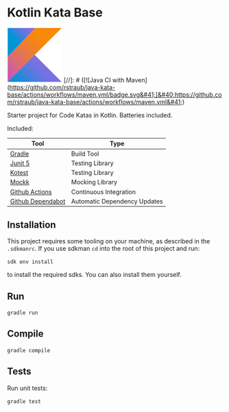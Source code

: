 #  Kotlin Kata Base
️![kotlin](./kotlin.png)
[//]: # ([![Java CI with Maven]&#40;https://github.com/rstraub/java-kata-base/actions/workflows/maven.yml/badge.svg&#41;]&#40;https://github.com/rstraub/java-kata-base/actions/workflows/maven.yml&#41;)

Starter project for Code Katas in Kotlin. Batteries included.

Included:

| Tool                                                  | Type                         |
|-------------------------------------------------------|------------------------------|
| [Gradle](https://gradle.org)                          | Build Tool                   |
| [Junit 5](https://junit.org/junit5/)                  | Testing Library              |
| [Kotest](https://kotest.io)                           | Testing Library              |
| [Mockk](https://mockk.io)                             | Mocking Library              |
| [Github Actions](https://github.com/features/actions) | Continuous Integration       |
| [Github Dependabot](https://github.com/dependabot)    | Automatic Dependency Updates |

## Installation

This project requires some tooling on your machine, as described in the `.sdkmanrc`. If you use
sdkman `cd` into the root of this project and run:

```shell
sdk env install
```

to install the required sdks. You can also install them yourself.

## Run

```shell
gradle run
```

## Compile

```shell
gradle compile
```

## Tests

Run unit tests:

```shell
gradle test
```
